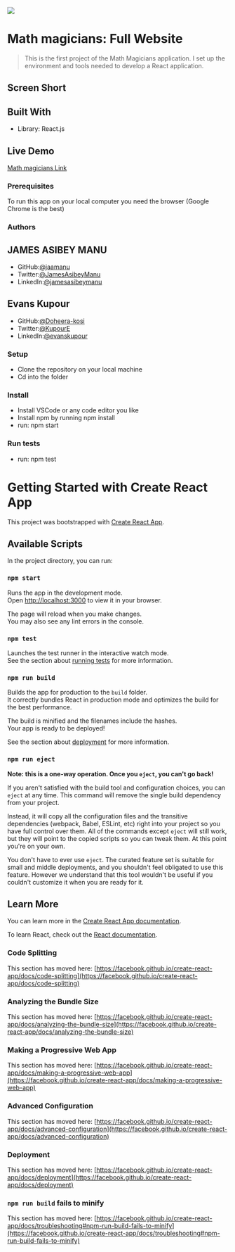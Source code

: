 ![](https://img.shields.io/badge/Microverse-blueviolet)

# Math magicians: Full Website

> This is the first project of the Math Magicians application. I set up the environment and tools needed to develop a React application. 

## Screen Short

<!-- ![react](https://user-images.githubusercontent.com/108806646/199004542-38a0af64-f9ca-46ea-adbc-efbbe6fd87c5.gif) -->

## Built With

- Library: React.js

## Live Demo

[Math magicians Link](https://636cc6ee0607b76c6df8b8c4--sparkling-moonbeam-05f91e.netlify.app/)

### Prerequisites

To run this app on your local computer you need the browser (Google Chrome is the best)

### Authors

## JAMES ASIBEY MANU
- GitHub:[@jaamanu](https://github.com/jaamanu)
- Twitter:[@JamesAsibeyManu](https://twitter.com/JamesAsibeyManu)
- LinkedIn:[@jamesasibeymanu](https://www.linkedin.com/in/jamesasibeymanu)

## Evans Kupour
- GitHub:[@Doheera-kosi](https://github.com/Doheera-kosi)
- Twitter:[@KupourE](https://twitter.com/KupourE)
- LinkedIn:[@evanskupour](https://www.linkedin.com/in/evans-kupour-1879421a3/)

### Setup

- Clone the repository on your local machine
- Cd into the folder

### Install

- Install VSCode or any code editor you like
- Install npm by running npm install
- run: npm start

### Run tests

- run: npm test

# Getting Started with Create React App

This project was bootstrapped with [Create React App](https://github.com/facebook/create-react-app).

## Available Scripts

In the project directory, you can run:

### `npm start`

Runs the app in the development mode.\
Open [http://localhost:3000](http://localhost:3000) to view it in your browser.

The page will reload when you make changes.\
You may also see any lint errors in the console.

### `npm test`

Launches the test runner in the interactive watch mode.\
See the section about [running tests](https://facebook.github.io/create-react-app/docs/running-tests) for more information.

### `npm run build`

Builds the app for production to the `build` folder.\
It correctly bundles React in production mode and optimizes the build for the best performance.

The build is minified and the filenames include the hashes.\
Your app is ready to be deployed!

See the section about [deployment](https://facebook.github.io/create-react-app/docs/deployment) for more information.

### `npm run eject`

**Note: this is a one-way operation. Once you `eject`, you can't go back!**

If you aren't satisfied with the build tool and configuration choices, you can `eject` at any time. This command will remove the single build dependency from your project.

Instead, it will copy all the configuration files and the transitive dependencies (webpack, Babel, ESLint, etc) right into your project so you have full control over them. All of the commands except `eject` will still work, but they will point to the copied scripts so you can tweak them. At this point you're on your own.

You don't have to ever use `eject`. The curated feature set is suitable for small and middle deployments, and you shouldn't feel obligated to use this feature. However we understand that this tool wouldn't be useful if you couldn't customize it when you are ready for it.

## Learn More

You can learn more in the [Create React App documentation](https://facebook.github.io/create-react-app/docs/getting-started).

To learn React, check out the [React documentation](https://reactjs.org/).

### Code Splitting

This section has moved here: [https://facebook.github.io/create-react-app/docs/code-splitting](https://facebook.github.io/create-react-app/docs/code-splitting)

### Analyzing the Bundle Size

This section has moved here: [https://facebook.github.io/create-react-app/docs/analyzing-the-bundle-size](https://facebook.github.io/create-react-app/docs/analyzing-the-bundle-size)

### Making a Progressive Web App

This section has moved here: [https://facebook.github.io/create-react-app/docs/making-a-progressive-web-app](https://facebook.github.io/create-react-app/docs/making-a-progressive-web-app)

### Advanced Configuration

This section has moved here: [https://facebook.github.io/create-react-app/docs/advanced-configuration](https://facebook.github.io/create-react-app/docs/advanced-configuration)

### Deployment

This section has moved here: [https://facebook.github.io/create-react-app/docs/deployment](https://facebook.github.io/create-react-app/docs/deployment)

### `npm run build` fails to minify

This section has moved here: [https://facebook.github.io/create-react-app/docs/troubleshooting#npm-run-build-fails-to-minify](https://facebook.github.io/create-react-app/docs/troubleshooting#npm-run-build-fails-to-minify)
